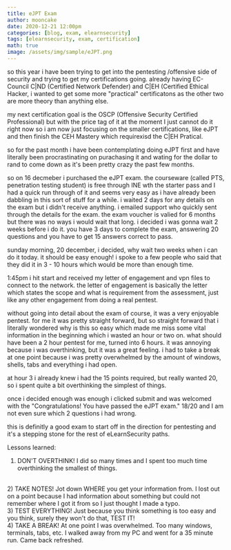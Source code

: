 ```yaml
---
title: eJPT Exam
author: mooncake
date: 2020-12-21 12:00pm
categories: [blog, exam, elearnsecurity]
tags: [elearnsecurity, exam, certification]
math: true
image: /assets/img/sample/eJPT.png
---
```

<p>
so this year i have been trying to get into the pentesting /offensive side of security and trying to get my certifications going. already having EC-Council C|ND (Certified Network Defender) and C|EH (Certified Ethical Hacker, i wanted to get some more "practical" certificatons as the other two are more theory than anything else.
</p>
my next certification goal is the OSCP (Offensive Security Certified Professional) but with the price tag of it at the moment I just cannot do it right now so i am now just focusing on the smaller certifications, like eJPT and then finish the CEH Mastery which requirexisd the C|EH Pratical.
</p>
<p>
so for the past month i have been contemplating doing eJPT first and have literally been procrastinating on purachasing it and wating for the dollar to rand to come down as it's been pretty crazy the past few months.
</p>
<p>
so on 16 decmeber i purchased the eJPT exam. the courseware (called PTS, penetration testing student) is free through INE wth the starter pass and I had a quick run through of it and seems very easy as i have already been dabbling in this sort of stuff for a while. i waited 2 days for any details on the exam but i didn't receive anything. i emailed support who quickly sent through the details for the exam.
the exam voucher is valied for 6 months but there was no ways i would wait that long. i decided i was gonna wait 2 weeks before i do it. you have 3 days to complete the exam, answering 20 questions and you have to get 15 answers correct to pass. 
</p>
<p>
sunday morning, 20 december, i decided, why wait two weeks when i can do it today. it should be easy enough! i spoke to a few people who said that they did it in 3 - 10 hours which would be more than enough time.
</p>
<p>
1:45pm i hit start and received my letter of engagement and vpn files to connect to the network.
the letter of engagement is basically the letter which states the scope and what is requirement from the assessment, just like any other engagement from doing a real pentest.
</p>
<p>
without going into detail about the exam of course, it was a very enjoyable pentest. for me it was pretty straight forward, but so straight forward that i literally wondered why is this so easy which made me miss some vital information in the beginning which i wasted an hour or two on.
what should have been a 2 hour pentest for me, turned into 6 hours. it was annoying because i was overthinking, but it was a great feeling. i had to take a break at one point because i was pretty overwhelmed by the amount of windows, shells, tabs and everything i had open.

at hour 3 i already knew i had the 15 points required, but really wanted 20, so i spent quite a bit overthinking the simplest of things.

once i decided enough was enough i clicked submit and was welcomed with the "Congratulations! You have passed the eJPT exam." 18/20 and I am not even sure which 2 questions i had wrong.

this is definitly a good exam to start off in the direction for pentesting and it's a stepping stone for the rest of eLearnSecurity paths.

Lessons learned:
<br>
1) DON'T OVERTHINK! I did so many times and I spent too much time overthinking the smallest of things.
<br>
2) TAKE NOTES! Jot down WHERE you get your information from. I lost out on a point because I had information about something but could not remember where I got it from so I just thought I made a typo.
<br>
3) TEST EVERYTHING! Just because you think something is too easy and you think, surely they won't do that, TEST IT!
<br>
4) TAKE A BREAK! At one point I was overwhelmed. Too many windows, terminals, tabs, etc. I walked away from my PC and went for a 35 minute run. Came back refreshed.

